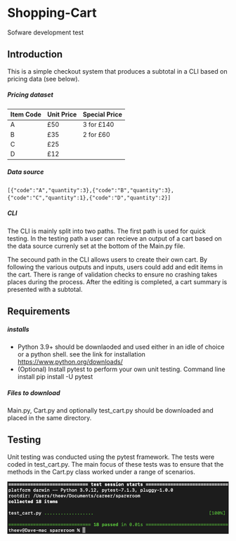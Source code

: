 # Shopping-Cart
Sofware development test

## Introduction
This is a simple checkout system that produces a subtotal in a CLI based on pricing data (see below). 

##### Pricing dataset
Item Code  | Unit Price | Special Price
---------- | ---------- | ----------
A          | £50        | 3 for £140
B          | £35        | 2 for £60
C          | £25        |
D          | £12        |

##### Data source
`[{"code":"A","quantity":3},{"code":"B","quantity":3},{"code":"C","quantity":1},{"code":"D","quantity":2}]`

##### CLI
The CLI is mainly split into two paths. The first path is used for quick testing. In the testing path a user can recieve an output of a cart based on
the data source currenly set at the bottom of the Main.py file.

The secound path in the CLI allows users to create their own cart. By following the various outputs and inputs, users could add and edit items in the cart.
There is range of validation checks to ensure no crashing takes places during the process. After the editing is completed, a cart summary is presented
with a subtotal.

## Requirements
##### installs
* Python 3.9+ should be downlaoded and used either in an idle of choice or a python shell. see the link for installation https://www.python.org/downloads/
* (Optional) Install pytest to perform your own unit testing. Command line install pip install -U pytest
##### Files to download
Main.py, Cart.py and optionally test_cart.py should be downloaded and placed in the same directory.

## Testing
Unit testing was conducted using the pytest framework. The tests were coded in test_cart.py. The main focus of these tests was to ensure that the methods 
in the Cart.py class worked under a range of scenarios.

![This is an image](test.png)
